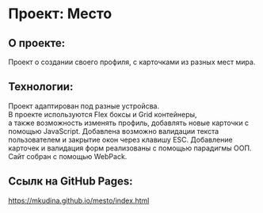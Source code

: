 # Проект: Место

## О проекте:

Проект о создании своего профиля, с карточками из разных мест мира.

## Технологии:

Проект адаптирован под разные устройсва.  
В проекте используются Flex боксы и Grid контейнеры,  
а также возможность изменять профиль, добавлять новые карточки с помощью JavaScript.
Добавлена возможно валидации текста пользователем и закрытие окон через клавишу ESC.
Добавление карточек и валидация форм реализованы с помощью парадигмы ООП.
Сайт собран с помощью WebPack.


## Ссылк на GitHub Pages:  
https://mkudina.github.io/mesto/index.html


